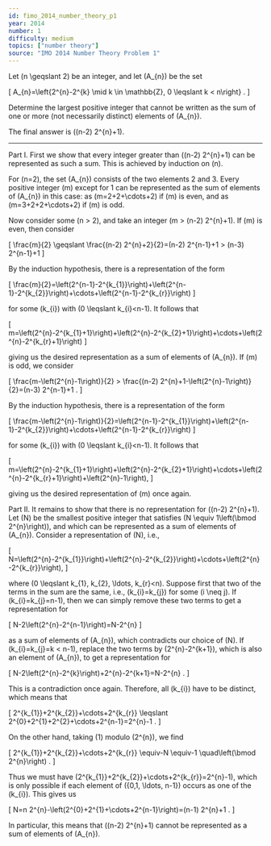 ```yaml
---
id: fimo_2014_number_theory_p1
year: 2014
number: 1
difficulty: medium
topics: ["number theory"]
source: "IMO 2014 Number Theory Problem 1"
---
```


Let \(n \geqslant 2\) be an integer, and let \(A_{n}\) be the set

\[
A_{n}=\left\{2^{n}-2^{k} \mid k \in \mathbb{Z}, 0 \leqslant k < n\right\} .
\]

Determine the largest positive integer that cannot be written as the sum of one or more (not necessarily distinct) elements of \(A_{n}\).

The final answer is \((n-2) 2^{n}+1\).

---
Part I. First we show that every integer greater than \((n-2) 2^{n}+1\) can be represented as such a sum. This is achieved by induction on \(n\).

For \(n=2\), the set \(A_{n}\) consists of the two elements 2 and 3. Every positive integer \(m\) except for 1 can be represented as the sum of elements of \(A_{n}\) in this case: as \(m=2+2+\cdots+2\) if \(m\) is even, and as \(m=3+2+2+\cdots+2\) if \(m\) is odd.

Now consider some \(n > 2\), and take an integer \(m > (n-2) 2^{n}+1\). If \(m\) is even, then consider

\[
\frac{m}{2} \geqslant \frac{(n-2) 2^{n}+2}{2}=(n-2) 2^{n-1}+1 > (n-3) 2^{n-1}+1
\]

By the induction hypothesis, there is a representation of the form

\[
\frac{m}{2}=\left(2^{n-1}-2^{k_{1}}\right)+\left(2^{n-1}-2^{k_{2}}\right)+\cdots+\left(2^{n-1}-2^{k_{r}}\right)
\]

for some \(k_{i}\) with \(0 \leqslant k_{i}<n-1\). It follows that

\[
m=\left(2^{n}-2^{k_{1}+1}\right)+\left(2^{n}-2^{k_{2}+1}\right)+\cdots+\left(2^{n}-2^{k_{r}+1}\right)
\]

giving us the desired representation as a sum of elements of \(A_{n}\). If \(m\) is odd, we consider

\[
\frac{m-\left(2^{n}-1\right)}{2} > \frac{(n-2) 2^{n}+1-\left(2^{n}-1\right)}{2}=(n-3) 2^{n-1}+1 .
\]

By the induction hypothesis, there is a representation of the form

\[
\frac{m-\left(2^{n}-1\right)}{2}=\left(2^{n-1}-2^{k_{1}}\right)+\left(2^{n-1}-2^{k_{2}}\right)+\cdots+\left(2^{n-1}-2^{k_{r}}\right)
\]

for some \(k_{i}\) with \(0 \leqslant k_{i}<n-1\). It follows that

\[
m=\left(2^{n}-2^{k_{1}+1}\right)+\left(2^{n}-2^{k_{2}+1}\right)+\cdots+\left(2^{n}-2^{k_{r}+1}\right)+\left(2^{n}-1\right),
\]

giving us the desired representation of \(m\) once again.

Part II. It remains to show that there is no representation for \((n-2) 2^{n}+1\). Let \(N\) be the smallest positive integer that satisfies \(N \equiv 1\left(\bmod 2^{n}\right)\), and which can be represented as a sum of elements of \(A_{n}\). Consider a representation of \(N\), i.e.,

\[
N=\left(2^{n}-2^{k_{1}}\right)+\left(2^{n}-2^{k_{2}}\right)+\cdots+\left(2^{n}-2^{k_{r}}\right),
\]

where \(0 \leqslant k_{1}, k_{2}, \ldots, k_{r}<n\). Suppose first that two of the terms in the sum are the same, i.e., \(k_{i}=k_{j}\) for some \(i \neq j\). If \(k_{i}=k_{j}=n-1\), then we can simply remove these two terms to get a representation for

\[
N-2\left(2^{n}-2^{n-1}\right)=N-2^{n}
\]

as a sum of elements of \(A_{n}\), which contradicts our choice of \(N\). If \(k_{i}=k_{j}=k < n-1\), replace the two terms by \(2^{n}-2^{k+1}\), which is also an element of \(A_{n}\), to get a representation for

\[
N-2\left(2^{n}-2^{k}\right)+2^{n}-2^{k+1}=N-2^{n} .
\]

This is a contradiction once again. Therefore, all \(k_{i}\) have to be distinct, which means that

\[
2^{k_{1}}+2^{k_{2}}+\cdots+2^{k_{r}} \leqslant 2^{0}+2^{1}+2^{2}+\cdots+2^{n-1}=2^{n}-1 .
\]

On the other hand, taking (1) modulo \(2^{n}\), we find

\[
2^{k_{1}}+2^{k_{2}}+\cdots+2^{k_{r}} \equiv-N \equiv-1 \quad\left(\bmod 2^{n}\right) .
\]

Thus we must have \(2^{k_{1}}+2^{k_{2}}+\cdots+2^{k_{r}}=2^{n}-1\), which is only possible if each element of \(\{0,1, \ldots, n-1\}\) occurs as one of the \(k_{i}\). This gives us

\[
N=n 2^{n}-\left(2^{0}+2^{1}+\cdots+2^{n-1}\right)=(n-1) 2^{n}+1 .
\]

In particular, this means that \((n-2) 2^{n}+1\) cannot be represented as a sum of elements of \(A_{n}\).
